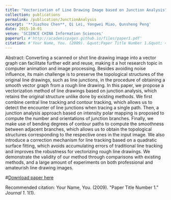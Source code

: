```yaml
---
title: "Vectorization of Line Drawing Image based on Junction Analysis"
collection: publications
permalink: /publication/JunctionAnalysis
excerpt: '**Jiazhou Chen**, Qi Lei, Yongwei Miao, Qunsheng Peng'
date: 2015-10-01
venue: 'SCIENCE CHINA Information Sciences'
paperurl: #'http://academicpages.github.io/files/paper1.pdf'
citation: #'Your Name, You. (2009). &quot;Paper Title Number 1.&quot; <i>Journal 1</i>. 1(1).'
---
```


Abstract: Converting a scanned or shot line drawing image into a vector graph can facilitate further edit and reuse, making it a hot research topic in computer animation and image processing. Besides avoiding noise inﬂuence, its main challenge is to preserve the topological structures of the original line drawings, such as line junctions, in the procedure of obtaining a smooth vector graph from a rough line drawing. In this paper, we propose a vectorization method of line drawings based on junction analysis, which retains the original structure unlike done by existing methods. We ﬁrst combine central line tracking and contour tracking, which allows us to detect the encounter of line junctions when tracing a single path. Then, a junction analysis approach based on intensity polar mapping is proposed to compute the number and orientations of junction branches. Finally, we make use of bending degrees of contour paths to compute the smoothness between adjacent branches, which allows us to obtain the topological structures corresponding to the respective ones in the input image. We also introduce a correction mechanism for line tracking based on a quadratic surface ﬁtting, which avoids accumulating errors of traditional line tracking and improves the robustness for vectorizing rough line drawings. We demonstrate the validity of our method through comparisons with existing methods, and a large amount of experiments on both professional and amateurish line drawing images.

#[Download paper here](http://academicpages.github.io/files/paper1.pdf)

Recommended citation: Your Name, You. (2009). "Paper Title Number 1." <i>Journal 1</i>. 1(1).
